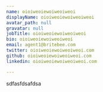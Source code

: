 ```yaml
---
name: oioiweoiewoiweoiweoi
displayName: oioiweoiewoiweoiweoi
avatar_path: null
gravatar: null
jobTitle: oioiweoiewoiweoiweoi
bio: oioiweoiewoiweoiweoi
email: agent1@britebee.com
twitter: oioiweoiewoiweoiweoi.com
github: oioiweoiewoiweoiweoi.com
linkedin: oioiweoiewoiweoiweoi.com

---
```

<p>sdfasfdsafdsa</p>

